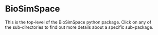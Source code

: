 # BioSimSpace

This is the top-level of the BioSimSpace python package. Click on any of the
sub-directories to find out more details about a specific sub-package.
